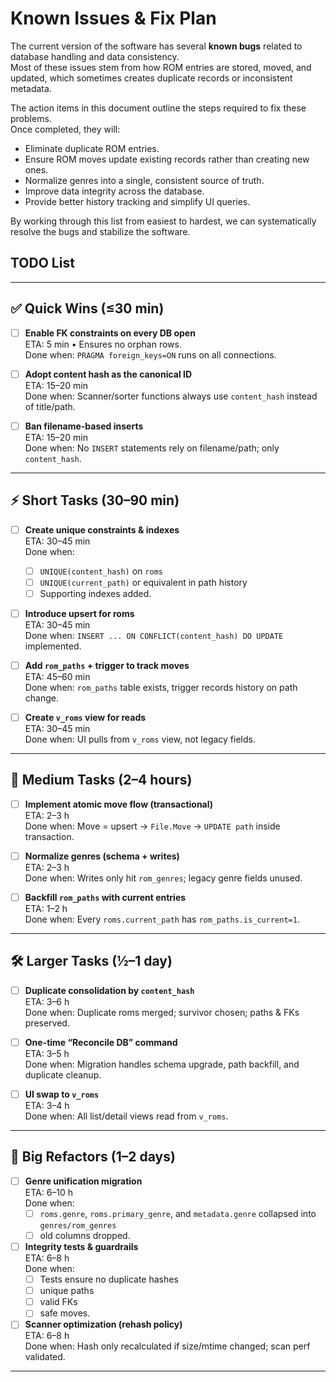 # Known Issues & Fix Plan

The current version of the software has several **known bugs** related to database handling and data consistency.  
Most of these issues stem from how ROM entries are stored, moved, and updated, which sometimes creates duplicate records or inconsistent metadata.

The action items in this document outline the steps required to fix these problems.  
Once completed, they will:
- Eliminate duplicate ROM entries.  
- Ensure ROM moves update existing records rather than creating new ones.  
- Normalize genres into a single, consistent source of truth.  
- Improve data integrity across the database.  
- Provide better history tracking and simplify UI queries.  

By working through this list from easiest to hardest, we can systematically resolve the bugs and stabilize the software.

## TODO List 
---

## ✅ Quick Wins (≤30 min)
- [ ] **Enable FK constraints on every DB open**  
  ETA: 5 min • Ensures no orphan rows.  
  Done when: `PRAGMA foreign_keys=ON` runs on all connections.

- [ ] **Adopt content hash as the canonical ID**  
  ETA: 15–20 min  
  Done when: Scanner/sorter functions always use `content_hash` instead of title/path.

- [ ] **Ban filename-based inserts**  
  ETA: 15–20 min  
  Done when: No `INSERT` statements rely on filename/path; only `content_hash`.

---

## ⚡ Short Tasks (30–90 min)
- [ ] **Create unique constraints & indexes**  
  ETA: 30–45 min  
  Done when:  
  - [ ] `UNIQUE(content_hash)` on `roms`  
  - [ ] `UNIQUE(current_path)` or equivalent in path history  
  - [ ] Supporting indexes added.

- [ ] **Introduce upsert for roms**  
  ETA: 30–45 min  
  Done when: `INSERT ... ON CONFLICT(content_hash) DO UPDATE` implemented.

- [ ] **Add `rom_paths` + trigger to track moves**  
  ETA: 45–60 min  
  Done when: `rom_paths` table exists, trigger records history on path change.

- [ ] **Create `v_roms` view for reads**  
  ETA: 30–45 min  
  Done when: UI pulls from `v_roms` view, not legacy fields.

---

## 🔧 Medium Tasks (2–4 hours)
- [ ] **Implement atomic move flow (transactional)**  
  ETA: 2–3 h  
  Done when: Move = upsert → `File.Move` → `UPDATE path` inside transaction.

- [ ] **Normalize genres (schema + writes)**  
  ETA: 2–3 h  
  Done when: Writes only hit `rom_genres`; legacy genre fields unused.

- [ ] **Backfill `rom_paths` with current entries**  
  ETA: 1–2 h  
  Done when: Every `roms.current_path` has `rom_paths.is_current=1`.

---

## 🛠 Larger Tasks (½–1 day)
- [ ] **Duplicate consolidation by `content_hash`**  
  ETA: 3–6 h  
  Done when: Duplicate roms merged; survivor chosen; paths & FKs preserved.

- [ ] **One-time “Reconcile DB” command**  
  ETA: 3–5 h  
  Done when: Migration handles schema upgrade, path backfill, and duplicate cleanup.

- [ ] **UI swap to `v_roms`**  
  ETA: 3–4 h  
  Done when: All list/detail views read from `v_roms`.

---

## 🚀 Big Refactors (1–2 days)
- [ ] **Genre unification migration**  
  ETA: 6–10 h  
  Done when:  
  - [ ] `roms.genre`, `roms.primary_genre`, and `metadata.genre` collapsed into `genres/rom_genres`  
  - [ ] old columns dropped.

- [ ] **Integrity tests & guardrails**  
  ETA: 6–8 h  
  Done when:  
  - [ ] Tests ensure no duplicate hashes  
  - [ ] unique paths  
  - [ ] valid FKs  
  - [ ] safe moves.

- [ ] **Scanner optimization (rehash policy)**  
  ETA: 6–8 h  
  Done when: Hash only recalculated if size/mtime changed; scan perf validated.

---
